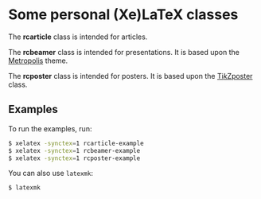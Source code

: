 # Some personal (Xe)LaTeX classes


The **rcarticle** class is intended for articles.

The **rcbeamer** class is intended for presentations. It is based upon the
[Metropolis](https://github.com/matze/mtheme) theme.

The **rcposter** class is intended for posters. It is based upon the
[Ti*k*Zposter](https://ctan.org/pkg/tikzposter) class.


## Examples

To run the examples, run:

```sh
$ xelatex -synctex=1 rcarticle-example
$ xelatex -synctex=1 rcbeamer-example
$ xelatex -synctex=1 rcposter-example
```

You can also use `latexmk`:

```sh
$ latexmk
```
